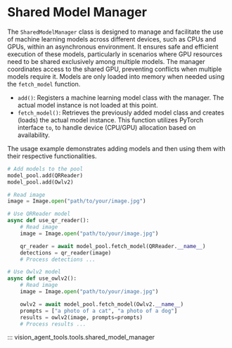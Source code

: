 # Shared Model Manager

The `SharedModelManager` class is designed to manage and facilitate the use of machine learning models across different devices, such as CPUs and GPUs, within an asynchronous environment.
It ensures safe and efficient execution of these models, particularly in scenarios where GPU resources need to be shared exclusively among multiple models.
The manager coordinates access to the shared GPU, preventing conflicts when multiple models require it.
Models are only loaded into memory when needed using the `fetch_model` function.

- `add()`: Registers a machine learning model class with the manager. The actual model instance is not loaded at this point.
- `fetch_model()`: Retrieves the previously added model class and creates (loads) the actual model instance. This function utilizes PyTorch interface `to`, to handle device (CPU/GPU) allocation based on availability.


The usage example demonstrates adding models and then using them with their respective functionalities.


```python
# Add models to the pool
model_pool.add(QRReader)
model_pool.add(Owlv2)

# Read image
image = Image.open("path/to/your/image.jpg")

# Use QRReader model
async def use_qr_reader():
    # Read image
    image = Image.open("path/to/your/image.jpg")

    qr_reader = await model_pool.fetch_model(QRReader.__name__)
    detections = qr_reader(image)
    # Process detections ...

# Use Owlv2 model
async def use_owlv2():
    # Read image
    image = Image.open("path/to/your/image.jpg")

    owlv2 = await model_pool.fetch_model(Owlv2.__name__)
    prompts = ["a photo of a cat", "a photo of a dog"]
    results = owlv2(image, prompts=prompts)
    # Process results ...

```

::: vision_agent_tools.tools.shared_model_manager
